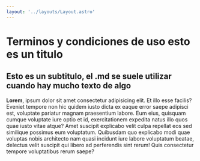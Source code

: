 ```yaml
---
layout: '../layouts/Layout.astro'
---
```



# Terminos y condiciones de uso esto es un titulo

## Esto es un subtitulo, el .md se suele utilizar cuando hay mucho texto de algo 

**Lorem**, ipsum dolor sit amet consectetur adipisicing elit. Et illo esse facilis? Eveniet tempore non hic quidem iusto dicta ex eaque error saepe adipisci est, voluptate pariatur magnam praesentium labore.
Eum eius, quisquam cumque voluptate iure optio et id, exercitationem expedita natus illo quos quae iusto vitae atque? Amet suscipit explicabo velit culpa repellat eos sed similique possimus eum voluptatum.
Quibusdam quo explicabo modi quae voluptas nobis architecto nam quasi incidunt iure labore voluptatum beatae, delectus velit suscipit qui libero ad perferendis sint rerum! Quis consectetur tempore voluptatibus rerum saepe?

